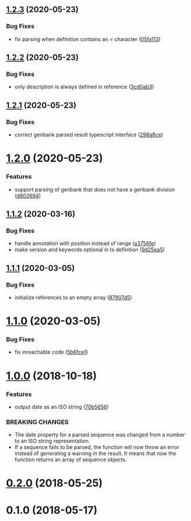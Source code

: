 ## [1.2.3](https://github.com/cheminfo-js/genbank-parser/compare/v1.2.2...v1.2.3) (2020-05-23)


### Bug Fixes

* fix parsing when definition contains an = character ([05fa113](https://github.com/cheminfo-js/genbank-parser/commit/05fa1132be0c9d5627185760c782e8e5f860df74))



## [1.2.2](https://github.com/cheminfo-js/genbank-parser/compare/v1.2.1...v1.2.2) (2020-05-23)


### Bug Fixes

* only description is always defined in reference ([3cd0ab3](https://github.com/cheminfo-js/genbank-parser/commit/3cd0ab3b56c31bb5b59f0950fb98a2b527ea1bdd))



## [1.2.1](https://github.com/cheminfo-js/genbank-parser/compare/v1.2.0...v1.2.1) (2020-05-23)


### Bug Fixes

* correct genbank parsed result typescript interface ([298a8ce](https://github.com/cheminfo-js/genbank-parser/commit/298a8ce4ff21f947b0aae071c0cfc6bf80e83ae5))



# [1.2.0](https://github.com/cheminfo-js/genbank-parser/compare/v1.1.2...v1.2.0) (2020-05-23)


### Features

* support parsing of genbank that does not have a genbank division ([d802694](https://github.com/cheminfo-js/genbank-parser/commit/d80269453e7b610d50bcb36370f8b7aa79f712ec))



## [1.1.2](https://github.com/cheminfo-js/genbank-parser/compare/v1.1.1...v1.1.2) (2020-03-16)


### Bug Fixes

* handle annotation with position instead of range ([a3756fe](https://github.com/cheminfo-js/genbank-parser/commit/a3756fe50f1f9a38aae22b2aac47a0c51b76f1a9))
* make version and keywords optional in ts definition ([9d25ea5](https://github.com/cheminfo-js/genbank-parser/commit/9d25ea5a037d895f227373aa8fe0009d4eb0fc74))



## [1.1.1](https://github.com/cheminfo-js/genbank-parser/compare/v1.1.0...v1.1.1) (2020-03-05)


### Bug Fixes

* initialize references to an empty array ([87907d5](https://github.com/cheminfo-js/genbank-parser/commit/87907d59c08d59fe29cf7b3e74bde87fb6e20ab5))



# [1.1.0](https://github.com/cheminfo-js/genbank-parser/compare/v1.0.0...v1.1.0) (2020-03-05)


### Bug Fixes

* fix inreachable code ([5b6fce1](https://github.com/cheminfo-js/genbank-parser/commit/5b6fce15c942933f09d9a915ea99b565c7a11fed))



<a name="1.0.0"></a>
# [1.0.0](https://github.com/cheminfo-js/genbank-parser/compare/v0.2.0...v1.0.0) (2018-10-18)


### Features

* output date as an ISO string ([70b5656](https://github.com/cheminfo-js/genbank-parser/commit/70b5656))


### BREAKING CHANGES

* The date property for a parsed sequence was changed from a number to an
ISO string representation.
* If a sequence fails to be parsed, the function will now throw an error
instead of generating a warning in the result. It means that now the
function returns an array of sequence objects.


<a name="0.2.0"></a>
# [0.2.0](https://github.com/cheminfo-js/genbank-parser/compare/v0.1.0...v0.2.0) (2018-05-25)



<a name="0.1.0"></a>
# 0.1.0 (2018-05-17)



